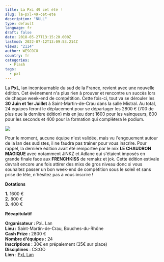 ```yaml
---
title: La PxL 49 cet été !
slug: la-pxl-49-cet-ete
description: "NULL"
type: default
language: fr
draft: false
date: 2018-05-27T13:15:20.000Z
lastmod: 2022-07-12T13:09:53.214Z
views: "2114"
author: WESCOCO
country: fr
categories:
  - Flash
tags:
  - pxl
---
```

La **PxL**, lan incontournable du sud de la France, revient avec une nouvelle édition. Cet évènement n'a plus rien à prouver et rencontre un succès lors de chaque week-end de compétition. Cette fois-ci, tout va se dérouler les **30 Juin et 1er Juillet** à Saint-Martin-de-Crau dans la salle Mistral. Au total, 24 équipes feront le déplacement pour se départager les 2800 € (700 de plus que la dernière édition) mis en jeu dont 1600 pour les vainqueurs, 800 pour les seconds et 400 pour la formation qui complètera le podium.

![](/images/articles/5b0aa52e97d8e/images/B9Z2kw0tKgjAeW4shYEWx3C4L3O7X7o10SL3Ul6B.jpeg)

Pour le moment, aucune équipe n'est validée, mais vu l'engouement autour de la lan des sudistes, il ne faudra pas trainer pour vous inscrire. Pour rappel, la dernière édition avait été remportée par le mix **LE CHAUDRON MAGIQUE** avec notamment JiNKZ et Adlane qui s'étaient imposés en grande finale face aux **FRENCHKISS** de remakz et jok. Cette édition estivale devrait encore une fois attirer des mixs de gros niveau donc si vous souhaitez passer un bon week-end de compétition sous le soleil et sans prise de tête, n'hésitez pas à vous inscrire !

**Dotations**

**1.** 1600 €  
**2.** 800 €  
**3.** 400 €

**Récapitulatif**

**Organisateur :** PxL Lan  
**Lieu :** Saint-Martin-de-Crau, Bouches-du-Rhône  
**Cash Prize :** 2800 €  
**Nombre d'équipes :** 24  
**Inscriptions** : 30€ en prépaiement (35€ sur place)  
**Disciplines** : CS:GO  
**Lien** : [PxL Lan](http://www.pxl-lan.com/les-equipes-participants-a-la-PxL-Lan-49.html)
